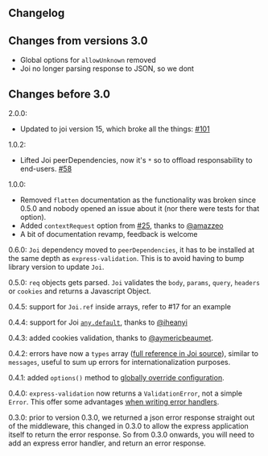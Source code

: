 
## Changelog

## Changes from versions 3.0

- Global options for `allowUnknown` removed
- Joi no longer parsing response to JSON, so we dont 


## Changes before 3.0

2.0.0:
- Updated to joi version 15, which broke all the things:
  [#101](https://github.com/AndrewKeig/express-validation/pull/101)

1.0.2:
 - Lifted Joi peerDependencies, now it's `*` so to offload responsability to end-users. [#58](https://github.com/AndrewKeig/express-validation/issues/58)

1.0.0:
 - Removed `flatten` documentation as the functionality was broken since 0.5.0 and nobody opened an issue about it (nor there were tests for that option).
 - Added `contextRequest` option from [#25](https://github.com/AndrewKeig/express-validation/pull/25), thanks to [@amazzeo](https://github.com/amazzeo)
 - A bit of documentation revamp, feedback is welcome

0.6.0: `Joi` dependency moved to `peerDependencies`, it has to be installed at the same depth as `express-validation`. This is to avoid having to bump library version to update `Joi`.

0.5.0: `req` objects gets parsed. `Joi` validates the `body`, `params`, `query`, `headers` or `cookies` and returns a Javascript Object.

0.4.5: support for `Joi.ref` inside arrays, refer to #17 for an example

0.4.4: support for Joi [`any.default`](https://github.com/hapijs/joi#anydefaultvalue-description), thanks to [@iheanyi](https://github.com/iheanyi)

0.4.3: added cookies validation, thanks to [@aymericbeaumet](https://github.com/aymericbeaumet).

0.4.2: errors have now a `types` array ([full reference in Joi source](https://github.com/hapijs/joi/blob/master/lib/language.js)), similar to `messages`, useful to sum up errors for internationalization purposes.

0.4.1: added `options()` method to [globally override configuration](#global-options).

0.4.0: `express-validation` now returns a `ValidationError`, not a simple `Error`. This offer some advantages [when writing error handlers](#distinguish-errors-from-validationerrors).

0.3.0: prior to version 0.3.0, we returned a json error response straight out of the middleware, this changed in 0.3.0 to allow the express application itself to return the error response.  So from 0.3.0 onwards, you will need to add an express error handler, and return an error response.



